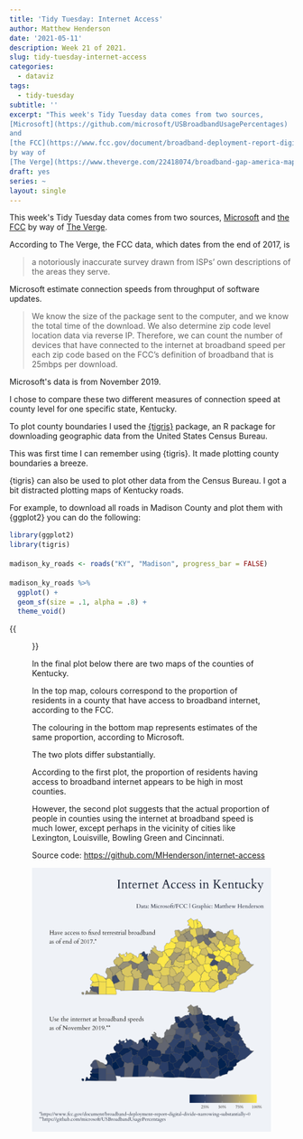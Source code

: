 ```yaml
---
title: 'Tidy Tuesday: Internet Access'
author: Matthew Henderson
date: '2021-05-11'
description: Week 21 of 2021.
slug: tidy-tuesday-internet-access
categories:
  - dataviz
tags:
  - tidy-tuesday
subtitle: ''
excerpt: "This week's Tidy Tuesday data comes from two sources,
[Microsoft](https://github.com/microsoft/USBroadbandUsagePercentages)
and
[the FCC](https://www.fcc.gov/document/broadband-deployment-report-digital-divide-narrowing-substantially-0)
by way of
[The Verge](https://www.theverge.com/22418074/broadband-gap-america-map-county-microsoft-data)."
draft: yes
series: ~
layout: single
---
```




This week's Tidy Tuesday data comes from two sources,
[Microsoft](https://github.com/microsoft/USBroadbandUsagePercentages)
and
[the FCC](https://www.fcc.gov/document/broadband-deployment-report-digital-divide-narrowing-substantially-0)
by way of
[The Verge](https://www.theverge.com/22418074/broadband-gap-america-map-county-microsoft-data).

According to The Verge,
the FCC data,
which dates from
the end of 2017,
is

> a notoriously inaccurate survey drawn from ISPs’
> own descriptions of the areas they serve.

Microsoft estimate
connection speeds
from throughput of
software updates.

> We know the size of the package sent to the computer,
> and we know the total time of the download. We also
> determine zip code level location data via reverse IP.
> Therefore, we can count the number of devices that have
> connected to the internet at broadband speed per each
> zip code based on the FCC’s definition of broadband
> that is 25mbps per download.

Microsoft's data is from
November 2019.

I chose
to compare these two
different measures
of connection speed
at county level
for one specific state,
Kentucky.

To plot county boundaries
I used the
[{tigris}](https://cran.r-project.org/web/packages/tigris/index.html)
package,
an R package
for downloading geographic data
from the
United States Census Bureau.

This was first time
I can remember
using {tigris}.
It made plotting
county boundaries
a breeze.

{tigris} can also
be used to plot
other data from the Census Bureau.
I got a bit
distracted plotting maps
of Kentucky roads.

For example,
to download all
roads in Madison County
and plot them with {ggplot2}
you can do the following:


```r
library(ggplot2)
library(tigris)

madison_ky_roads <- roads("KY", "Madison", progress_bar = FALSE)

madison_ky_roads %>%
  ggplot() +
  geom_sf(size = .1, alpha = .8) +
  theme_void()
```

{{<figure src="figure/madison_ky_roads_plot-1.png" alt="A plot of roads in Madison County, Kentucky." caption="Roads of Madison County, Ky." width="600">}}

In the final plot below there
are two maps of the
counties of Kentucky.

In the top map,
colours correspond
to the proportion of residents
in a county that have
access to broadband internet,
according to the FCC.

The colouring in the
bottom map
represents estimates
of the same proportion,
according to Microsoft.

The two plots
differ substantially.

According to the first plot,
the proportion of residents
having access to broadband internet
appears to be high
in most counties.

However,
the second plot
suggests that the
actual proportion
of people in counties
using the internet
at broadband speed
is much lower,
except perhaps in the vicinity
of cities like
Lexington,
Louisville,
Bowling Green
and Cincinnati.

Source code: https://github.com/MHenderson/internet-access

![A plot comparing different ways of measuring internet access for people living in Kentucky](internet-access.png)
